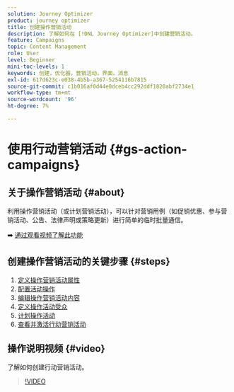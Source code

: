 ```yaml
---
solution: Journey Optimizer
product: journey optimizer
title: 创建操作营销活动
description: 了解如何在 [!DNL Journey Optimizer]中创建营销活动。
feature: Campaigns
topic: Content Management
role: User
level: Beginner
mini-toc-levels: 1
keywords: 创建，优化器，营销活动，界面，消息
exl-id: 617d623c-e038-4b5b-a367-5254116b7815
source-git-commit: c1b016af0d44e0dceb4cc292ddf1820abf2734e1
workflow-type: tm+mt
source-wordcount: '96'
ht-degree: 7%

---
```



# 使用行动营销活动 {#gs-action-campaigns}

## 关于操作营销活动 {#about}

利用操作营销活动（或计划营销活动），可以针对营销用例（如促销优惠、参与营销活动、公告、法律声明或策略更新）进行简单的临时批量通信。

➡️ [通过观看视频了解此功能](#video)

## 创建操作营销活动的关键步骤 {#steps}

1. [定义操作营销活动属性](campaign-properties.md)
1. [配置活动操作](campaign-action.md)
1. [编辑操作营销活动内容](campaign-content.md)
1. [定义操作活动受众](campaign-audience.md)
1. [计划操作活动](campaign-schedule.md)
1. [查看并激活行动营销活动](review-activate-campaign.md)

## 操作说明视频 {#video}

了解如何创建行动营销活动。

>[!VIDEO](https://video.tv.adobe.com/v/346680?quality=12)
